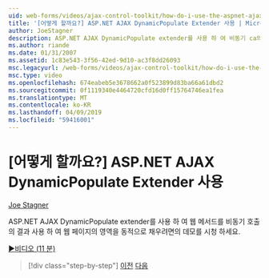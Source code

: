 ```yaml
---
uid: web-forms/videos/ajax-control-toolkit/how-do-i-use-the-aspnet-ajax-dynamicpopulate-extender
title: '[어떻게 할까요?] ASP.NET AJAX DynamicPopulate Extender 사용 | Microsoft 문서'
author: JoeStagner
description: ASP.NET AJAX DynamicPopulate extender를 사용 하 여 비동기 ca의 결과 사용 하 여 웹 페이지의 영역을 동적으로 채우려면 데모 보기...
ms.author: riande
ms.date: 01/31/2007
ms.assetid: 1c83e543-3f56-42ed-9d10-ac3f8dd26093
msc.legacyurl: /web-forms/videos/ajax-control-toolkit/how-do-i-use-the-aspnet-ajax-dynamicpopulate-extender
msc.type: video
ms.openlocfilehash: 674eabeb5e3678662a0f523899d83ba66a61dbd2
ms.sourcegitcommit: 0f1119340e4464720cfd16d0ff15764746ea1fea
ms.translationtype: MT
ms.contentlocale: ko-KR
ms.lasthandoff: 04/09/2019
ms.locfileid: "59416001"
---
```

# <a name="how-do-i-use-the-aspnet-ajax-dynamicpopulate-extender"></a>[어떻게 할까요?] ASP.NET AJAX DynamicPopulate Extender 사용

[Joe Stagner](https://github.com/JoeStagner)

ASP.NET AJAX DynamicPopulate extender를 사용 하 여 웹 메서드를 비동기 호출의 결과 사용 하 여 웹 페이지의 영역을 동적으로 채우려면의 데모를 시청 하세요.

[&#9654;비디오 (11 분)](https://channel9.msdn.com/Blogs/ASP-NET-Site-Videos/how-do-i-use-the-aspnet-ajax-dynamicpopulate-extender)

> [!div class="step-by-step"]
> [이전](how-do-i-use-the-aspnet-ajax-draggable-panel-extender.md)
> [다음](how-do-i-use-the-aspnet-ajax-filteredtextbox-extender.md)
